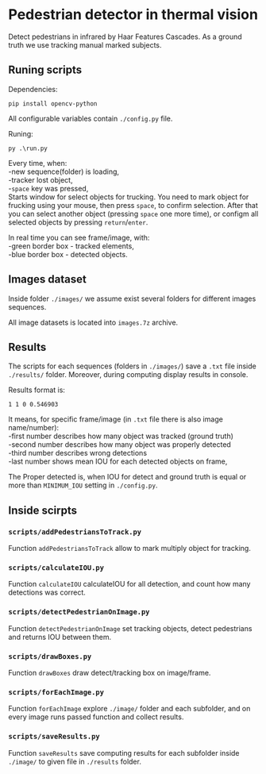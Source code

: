 # Pedestrian detector in thermal vision
Detect pedestrians in infrared by Haar Features Cascades. As a ground truth we use tracking manual marked subjects.

## Runing scripts
Dependencies:
```
pip install opencv-python
```

All configurable variables contain `./config.py` file.

Runing:
```
py .\run.py
```

Every time, when:  
-new sequence(folder) is loading,  
-tracker lost object,  
-`space` key was pressed,  
Starts window for select objects for trucking. You need to mark object for frucking using your mouse, then press `space`, to confirm selection. After that you can select another object (pressing `space` one more time), or configm all selected objects by pressing `return`/`enter`.

In real time you can see frame/image, with:  
-green border box - tracked elements,  
-blue border box - detected objects.

## Images dataset
Inside folder `./images/` we assume exist several folders for different images sequences.

All image datasets is located into `images.7z` archive.

## Results
The scripts for each sequences (folders in `./images/`) save a `.txt` file inside `./results/` folder.
Moreover, during computing display results in console.

Results format is:
```
1 1 0 0.546903
```
It means, for specific frame/image (in `.txt` file there is also image name/number):  
-first number describes how many object was tracked (ground truth)  
-second number describes how many object was properly detected  
-third number describes wrong detections  
-last number shows mean IOU for each detected objects on frame,

The Proper detected is, when IOU for detect and ground truth is equal or more than `MINIMUM_IOU` setting in `./config.py`.

## Inside scirpts

### `scripts/addPedestriansToTrack.py`
Function `addPedestriansToTrack` allow to mark multiply object for tracking.

### `scripts/calculateIOU.py`
Function `calculateIOU` calculateIOU for all detection, and count how many detections was correct.

### `scripts/detectPedestrianOnImage.py`
Function `detectPedestrianOnImage` set tracking objects, detect pedestrians and returns IOU between them.

### `scripts/drawBoxes.py`
Function `drawBoxes` draw detect/tracking box on image/frame.

### `scripts/forEachImage.py`
Function `forEachImage` explore `./image/` folder and each subfolder, and on every image runs passed function and collect results.

### `scripts/saveResults.py`
Function `saveResults` save computing results for each subfolder inside `./image/` to given file in `./results` folder.
